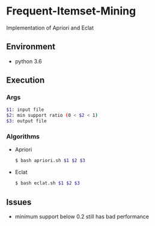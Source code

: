 # Frequent-Itemset-Mining
Implementation of Apriori and Eclat

## Environment
- python 3.6

## Execution

### Args
```sh
$1: input file
$2: min support ratio (0 < $2 < 1)
$3: output file
```

### Algorithms

- Apriori
  ```sh
  $ bash apriori.sh $1 $2 $3
  ```

- Eclat
  ```sh
  $ bash eclat.sh $1 $2 $3
  ```

## Issues
- minimum support below 0.2 still has bad performance